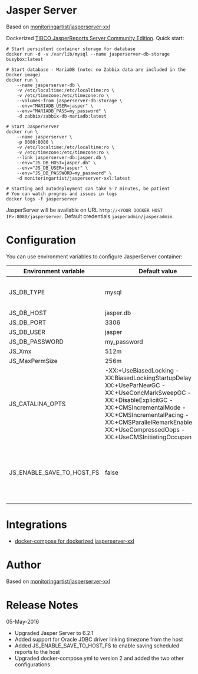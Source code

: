 # Jasper Server 

Based on [monitoringartist/jasperserver-xxl](https://hub.docker.com/r/monitoringartist/jasperserver-xxl/)

Dockerized [TIBCO JasperReports Server Community Edition](http://community.jaspersoft.com/download). Quick start:

```
# Start persistent container storage for database
docker run -d -v /var/lib/mysql --name jasperserver-db-storage busybox:latest

# Start database - MariaDB (note: no Zabbix data are included in the Docker image)
docker run \
    --name jasperserver-db \
    -v /etc/localtime:/etc/localtime:ro \
    -v /etc/timezone:/etc/timezone:ro \
    --volumes-from jasperserver-db-storage \
    --env="MARIADB_USER=jasper" \
    --env="MARIADB_PASS=my_password" \
    -d zabbix/zabbix-db-mariadb:latest

# Start JasperServer    
docker run \
    --name jasperserver \
    -p 8080:8080 \
    -v /etc/localtime:/etc/localtime:ro \
    -v /etc/timezone:/etc/timezone:ro \
    --link jasperserver-db:jasper.db \
    --env="JS_DB_HOST=jasper.db" \
    --env="JS_DB_USER=jasper" \
    --env="JS_DB_PASSWORD=my_password" \
    -d monitoringartist/jasperserver-xxl:latest

# Starting and autodeployment can take 5-7 minutes, be patient
# You can watch progres and issues in logs
docker logs -f jasperserver
```

JasperServer will be available on URL `http://<YOUR DOCKER HOST IP>:8080/jasperserver`.
Default credentials `jasperadmin/jasperadmin`.

# Configuration

You can use environment variables to configure JasperServer container:

| Environment variable | Default value | Note |
| -------------------- | ------------- | ----- |
| JS_DB_TYPE | mysql | postgres is not supported atm |
| JS_DB_HOST | jasper.db | |
| JS_DB_PORT | 3306 | |
| JS_DB_USER | jasper | |
| JS_DB_PASSWORD | my_password | |
| JS_Xmx | 512m | |
| JS_MaxPermSize | 256m | |
| JS_CATALINA_OPTS | -XX:+UseBiasedLocking -XX:BiasedLockingStartupDelay=0 -XX:+UseParNewGC -XX:+UseConcMarkSweepGC -XX:+DisableExplicitGC -XX:+CMSIncrementalMode -XX:+CMSIncrementalPacing -XX:+CMSParallelRemarkEnabled -XX:+UseCompressedOops -XX:+UseCMSInitiatingOccupancyOnly | |
| JS_ENABLE_SAVE_TO_HOST_FS | false | This enable the scheduled reports to be saved in the host |


# Integrations

* [docker-compose for dockerized jasperserver-xxl](https://github.com/SmartmaticLabs/jasperserver-xxl/blob/master/docker-compose.yml)

# Author

Based on [monitoringartist/jasperserver-xxl](https://hub.docker.com/r/monitoringartist/jasperserver-xxl/)

# Release Notes
05-May-2016
- Upgraded Jasper Server to 6.2.1
- Added support for Oracle JDBC driver linking timezone from the host
- Added JS_ENABLE_SAVE_TO_HOST_FS to enable saving scheduled reports to the host
- Upgraded docker-compose.yml to version 2 and added the two other configurations
